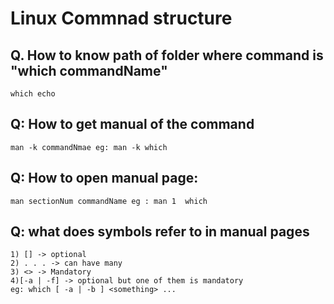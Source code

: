 # Linux Commnad structure 

## Q.  How to know path of folder where command is "which commandName"
 ``` which echo ```

## Q: How to get manual of the command  
 ``` man -k commandNmae eg: man -k which  ```

## Q: How to open manual page: 
    man sectionNum commandName eg : man 1  which

## Q: what does symbols refer to in manual pages
	1) [] -> optional 
	2) . . . -> can have many 
	3) <> -> Mandatory 
	4)[-a | -f] -> optional but one of them is mandatory
	eg: which [ -a | -b ] <something> ...
